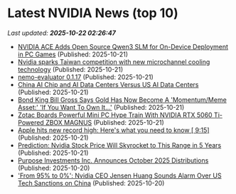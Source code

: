 # Latest NVIDIA News (top 10)
_Last updated: **2025-10-22 02:26:47**_

- [NVIDIA ACE Adds Open Source Qwen3 SLM for On-Device Deployment in PC Games](https://developer.nvidia.com/blog/nvidia-ace-adds-open-source-qwen3-slm-for-on-device-deployment-in-pc-games/) (Published: 2025-10-21)
- [Nvidia sparks Taiwan competition with new microchannel cooling technology](https://www.digitimes.com/news/a20251021PD208/ai-server-liquid-cooling-technology-competition-nvidia-taiwan.html) (Published: 2025-10-21)
- [nemo-evaluator 0.1.17](https://pypi.org/project/nemo-evaluator/0.1.17/) (Published: 2025-10-21)
- [China AI Chip and AI Data Centers Versus US AI Data Centers](https://www.nextbigfuture.com/2025/10/china-ai-chip-and-ai-data-centers-versus-us-ai-data-centers.html) (Published: 2025-10-21)
- [Bond King Bill Gross Says Gold Has Now Become A 'Momentum/Meme Asset:' 'If You Want To Own It...'](https://finance.yahoo.com/news/bond-king-bill-gross-says-003117608.html) (Published: 2025-10-21)
- [Zotac Boards Powerful Mini PC Hype Train With NVIDIA RTX 5060 Ti-Powered ZBOX MAGNUS](https://www.techpowerup.com/342066/zotac-boards-powerful-mini-pc-hype-train-with-nvidia-rtx-5060-ti-powered-zbox-magnus) (Published: 2025-10-21)
- [Apple hits new record high: Here's what you need to know [ 9:15]](https://freerepublic.com/focus/f-chat/4347631/posts) (Published: 2025-10-21)
- [Prediction: Nvidia Stock Price Will Skyrocket to This Range in 5 Years](https://consent.yahoo.com/v2/collectConsent?sessionId=1_cc-session_3d893852-00ac-4370-9c03-8e143006fb54) (Published: 2025-10-21)
- [Purpose Investments Inc. Announces October 2025 Distributions](https://financialpost.com/globe-newswire/purpose-investments-inc-announces-october-2025-distributions) (Published: 2025-10-20)
- ['From 95% to 0%': Nvidia CEO Jensen Huang Sounds Alarm Over US Tech Sanctions on China](https://www.ibtimes.com/95-0-nvidia-ceo-jensen-huang-sounds-alarm-over-us-tech-sanctions-china-3787736) (Published: 2025-10-20)
